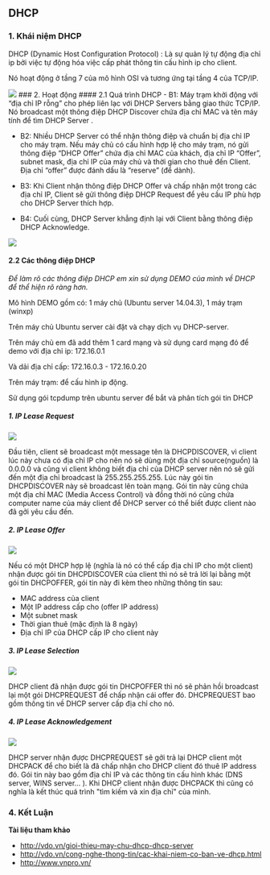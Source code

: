 ## DHCP
### 1. Khái niệm DHCP
DHCP (Dynamic Host Configuration Protocol) : Là sự quản lý tự động địa chỉ ip bởi việc tự động hóa việc cấp phát thông tin cấu hình ip cho client.

Nó hoạt động ở tầng 7 của mô hình OSI và tương ứng tại tầng 4 của TCP/IP.

<img src="http://2.bp.blogspot.com/-8fw4bZDy7Gk/VUeNH_VvUBI/AAAAAAAAAf8/FLbwHqdTHjc/s1600/model%2Bosi.png">
### 2. Hoạt động
#### 2.1 Quá trình DHCP
- B1: Máy trạm khởi động với “địa chỉ IP rỗng” cho phép liên lạc với DHCP Servers bằng giao thức TCP/IP. Nó broadcast một thông điệp DHCP Discover chứa địa chỉ MAC và tên máy tính để tìm DHCP Server .

- B2: Nhiều DHCP Server có thể nhận thông điệp và chuẩn bị địa chỉ IP cho máy trạm. Nếu máy chủ có cấu hình hợp lệ cho máy trạm, nó gửi thông điệp “DHCP Offer” chứa địa chỉ MAC của khách, địa chỉ IP “Offer”, subnet mask, địa chỉ IP của máy chủ và thời gian cho thuê đến Client. Địa chỉ “offer” được đánh dấu là “reserve” (để dành).

- B3: Khi Client nhận thông điệp DHCP Offer và chấp nhận một trong các địa chỉ IP, Client sẽ gửi thông điệp DHCP Request để yêu cầu IP phù hợp cho DHCP Server thích hợp.

- B4: Cuối cùng, DHCP Server khẳng định lại với Client bằng thông điệp DHCP Acknowledge.

<img src="http://www.highteck.net/images/41-DHCP2.jpg">

#### 2.2 Các thông điệp DHCP

*Để làm rõ các thông điệp DHCP em xin sử dụng DEMO của mình về DHCP để thể hiện rõ ràng hơn.*

Mô hình DEMO gồm có: 1 máy chủ (Ubuntu server 14.04.3), 1 máy trạm (winxp)

Trên máy chủ Ubuntu server cài đặt và chạy dịch vụ DHCP-server.

Trên máy chủ em đã add thêm 1 card mạng và sử dụng card mạng đó để demo với địa chỉ ip: 172.16.0.1

Và dải địa chỉ cấp: 172.16.0.3 - 172.16.0.20

Trên máy trạm: để cấu hình ip động.

Sử dụng gói tcpdump trên ubuntu server để bắt và phân tích gói tin DHCP

##### 1. IP Lease Request

<img src="http://i.imgur.com/PNfID8d.png">

Đầu tiên, client sẽ broadcast một message tên là DHCPDISCOVER, vì client lúc này chưa có địa chỉ IP cho nên nó sẽ dùng một địa chỉ source(nguồn) là 0.0.0.0 và cũng vì client không biết địa chỉ của DHCP server nên nó sẽ gửi đến một địa chỉ broadcast là 255.255.255.255. Lúc này gói tin DHCPDISCOVER này sẽ broadcast lên toàn mạng. Gói tin này cũng chứa một địa chỉ MAC (Media Access Control) và đồng thời nó cũng chứa computer name của máy client để DHCP server có thể biết được client nào đã gởi yêu cầu đến.

##### 2. IP Lease Offer

<img src="http://i.imgur.com/GaX60Ef.png">

Nếu có một DHCP hợp lệ (nghĩa là nó có thể cấp địa chỉ IP cho một client) nhận được gói tin DHCPDISCOVER của client thì nó sẽ trả lời lại bằng một gói tin DHCPOFFER, gói tin này đi kèm theo những thông tin sau:
+ MAC address của client
+ Một IP address cấp cho (offer IP address)
+ Một subnet mask
+ Thời gian thuê (mặc định là 8 ngày)
+ Địa chỉ IP của DHCP cấp IP cho client này

##### 3. IP Lease Selection

<img src="http://i.imgur.com/pjDFd7L.png">

DHCP client đã nhận được gói tin DHCPOFFER thì nó sẽ phản hồi broadcast lại một gói DHCPREQUEST để chấp nhận cái offer đó. DHCPREQUEST bao gồm thông tin về DHCP server cấp địa chỉ cho nó.

##### 4. IP Lease Acknowledgement

<img src="http://i.imgur.com/pfaSM4C.png">

DHCP server nhận được DHCPREQUEST sẽ gởi trả lại DHCP client một DHCPACK để cho biết là đã chấp nhận cho DHCP client đó thuê IP address đó. Gói tin này bao gồm địa chỉ IP và các thông tin cấu hình khác (DNS server, WINS server... ). Khi DHCP client nhận được DHCPACK thì cũng có nghĩa là kết thúc quá trình "tìm kiếm và xin địa chỉ" của mình.



### 4. Kết Luận
**Tài liệu tham khảo**
- http://vdo.vn/gioi-thieu-may-chu-dhcp-dhcp-server
- http://vdo.vn/cong-nghe-thong-tin/cac-khai-niem-co-ban-ve-dhcp.html
- http://www.vnpro.vn/
